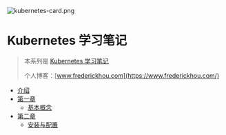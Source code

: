 
![kubernetes-card.png](https://upload-images.jianshu.io/upload_images/17904159-8da16a4b25dec4dd.png?imageMogr2/auto-orient/strip%7CimageView2/2/w/1240)

# Kubernetes 学习笔记

> 本系列是 [Kubernetes 学习笔记](https://www.huweihuang.com/kubernetes-notes/)
>
> 个人博客：[www.frederickhou.com](https://www.frederickhou.com/)

* [介绍](README.md)
* [第一章](concept/README.md)
    * [基本概念](concept/kubernetes_fundation.md)
* [第二章](setup/README.md)
    * [安装与配置](setup/kubernetes_install_deploy.md)

